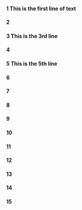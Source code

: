 #### 1 This is the first line of text
#### 2
#### 3 This is the 3rd line 
#### 4
#### 5 This is the 5th line 
#### 6
#### 7
#### 8
#### 9
#### 10
#### 11
#### 12
#### 13
#### 14
#### 15